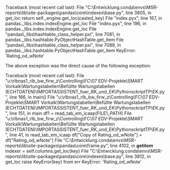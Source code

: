 Traceback (most recent call last):
  File "C:\Entwicklung\.conda\envs\MSR-reports\lib\site-packages\pandas\core\indexes\base.py", line 3805, in get_loc
    return self._engine.get_loc(casted_key)
  File "index.pyx", line 167, in pandas._libs.index.IndexEngine.get_loc
  File "index.pyx", line 196, in pandas._libs.index.IndexEngine.get_loc
  File "pandas\\_libs\\hashtable_class_helper.pxi", line 7081, in pandas._libs.hashtable.PyObjectHashTable.get_item
  File "pandas\\_libs\\hashtable_class_helper.pxi", line 7089, in pandas._libs.hashtable.PyObjectHashTable.get_item
KeyError: 'Rating_od_wNote'

The above exception was the direct cause of the following exception:

Traceback (most recent call last):
  File "u:\rlbnas1_rlb_bw_firw_z\Controlling\FC\07 EDV-Projekte\SMART Vorkalk\Wartungstabellen\Befüllte Wartungstabellen (ECHTDATEN)\IMPORTASSISTENT_fuer_RK_und_EK\PythonsckriptTP\EK.py", line 166, in <module>
    main()
  File "u:\rlbnas1_rlb_bw_firw_z\Controlling\FC\07 EDV-Projekte\SMART Vorkalk\Wartungstabellen\Befüllte Wartungstabellen (ECHTDATEN)\IMPORTASSISTENT_fuer_RK_und_EK\PythonsckriptTP\EK.py", line 151, in main
    df1 = read_tab_em_icaap(FILE1_PATH)
  File "u:\rlbnas1_rlb_bw_firw_z\Controlling\FC\07 EDV-Projekte\SMART Vorkalk\Wartungstabellen\Befüllte Wartungstabellen (ECHTDATEN)\IMPORTASSISTENT_fuer_RK_und_EK\PythonsckriptTP\EK.py", line 41, in read_tab_em_icaap
    df["Copy of Rating_od_wNote"] = df["Rating_od_wNote"]
  File "C:\Entwicklung\.conda\envs\MSR-reports\lib\site-packages\pandas\core\frame.py", line 4102, in __getitem__
    indexer = self.columns.get_loc(key)
  File "C:\Entwicklung\.conda\envs\MSR-reports\lib\site-packages\pandas\core\indexes\base.py", line 3812, in get_loc
    raise KeyError(key) from err
KeyError: 'Rating_od_wNote'
